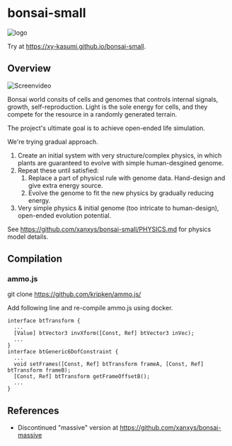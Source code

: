# bonsai-small
![logo](/favicon.png)

Try at https://xy-kasumi.github.io/bonsai-small.

## Overview
![Screenvideo](/summary.gif)

Bonsai world consits of cells and genomes that controls internal signals, growth, self-reproduction.
Light is the sole energy for cells, and they compete for the resource in a randomly generated terrain.

The project's ultimate goal is to achieve open-ended life simulation.

We're trying gradual approach.

1. Create an initial system with very structure/complex physics, in which plants are guaranteed to evolve with simple human-desgined genome.
2. Repeat these until satisfied:
    1. Replace a part of physicsl rule with genome data. Hand-design and give extra energy source.
    2. Evolve the genome to fit the new physics by gradually reducing energy.
3. Very simple physics & initial genome (too intricate to human-design), open-ended evolution potential.


See https://github.com/xanxys/bonsai-small/PHYSICS.md for physics model details.

## Compilation

### ammo.js
git clone https://github.com/kripken/ammo.js/

Add following line and re-compile ammo.js using docker.
```
interface btTransform {
  ...
  [Value] btVector3 invXform([Const, Ref] btVector3 inVec);
  ...
}
interface btGeneric6DofConstraint {
  ...
  void setFrames([Const, Ref] btTransform frameA, [Const, Ref] btTransform frameB);
  [Const, Ref] btTransform getFrameOffsetB();
  ...
}
```


## References

* Discontinued "massive" version at https://github.com/xanxys/bonsai-massive

